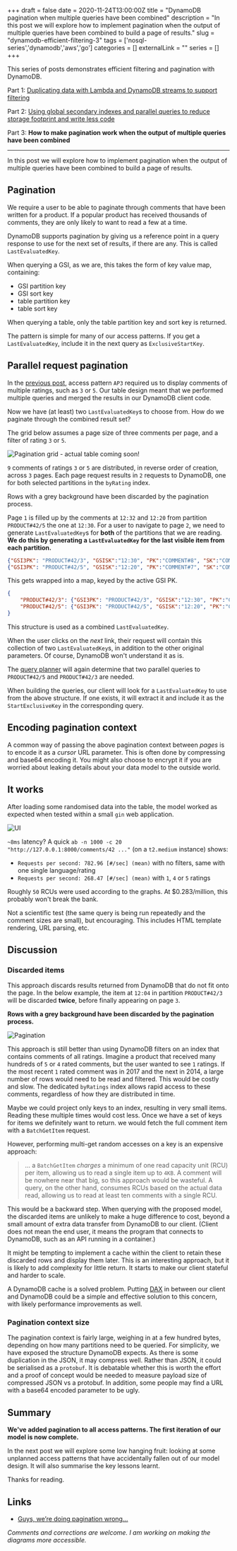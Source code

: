 +++ 
draft = false
date = 2020-11-24T13:00:00Z
title = "DynamoDB pagination when multiple queries have been combined"
description = "In this post we will explore how to implement pagination when the output of multiple queries have been combined to build a page of results."
slug = "dynamodb-efficient-filtering-3"
tags = ['nosql-series','dynamodb','aws','go']
categories = []
externalLink = ""
series = []
+++

This series of posts demonstrates efficient filtering and pagination with DynamoDB.

Part 1: [Duplicating data with Lambda and DynamoDB streams to support filtering](/posts/dynamodb-efficient-filtering/)

Part 2: [Using global secondary indexes and parallel queries to reduce storage footprint and write less code](/posts/dynamodb-efficient-filtering-2/)

Part 3: **How to make pagination work when the output of multiple queries have been combined**

-----

In this post we will explore how to implement pagination when the output of multiple queries have been combined to build a page of results.

## Pagination

We require a user to be able to paginate through comments that have been written for a product. If a popular product has received thousands of comments, they are only likely to want to read a few at a time.

DynamoDB supports pagination by giving us a reference point in a query response to use for the next set of results, if there are any. This is called `LastEvaluatedKey`.

When querying a GSI, as we are, this takes the form of key value map, containing: 
- GSI partition key
- GSI sort key
- table partition key
- table sort key

When querying a table, only the table partition key and sort key is returned.

The pattern is simple for many of our access patterns. If you get a `LastEvaluatedKey`, include it in the next query as `ExclusiveStartKey`.

## Parallel request pagination

In the [previous post](/posts/dynamodb-efficient-filtering-2/), access pattern `AP3` required us to display comments of multiple ratings, such as `3` or `5`. Our table design meant that we performed multiple queries and merged the results in our DynamoDB client code.

Now we have (at least) two `LastEvaluatedKey`s to choose from. How do we paginate through the combined result set? 

The grid below assumes a page size of three comments per page, and a filter of rating `3` or `5`.

![Pagination grid - actual table coming soon!](pagination.png)

`9` comments of ratings `3` or `5` are distributed, in reverse order of creation, across `3` pages. Each page request results in `2` requests to DynamoDB, one for both selected partitions in the `byRating` index. 

Rows with a grey background have been discarded by the pagination process. 

Page `1` is filled up by the comments at `12:32` and `12:20` from partition `PRODUCT#42/5` the one at `12:30`. For a user to navigate to page `2`, we need to generate `LastEvaluatedKey`s for **both** of the partitions that we are reading. **We do this by generating a `LastEvaluatedKey` for the last visible item from each partition.**

```json
{"GSI3PK": "PRODUCT#42/3", "GSISK":"12:30", "PK":"COMMENT#8", "SK":"COMMENT#8"}
{"GSI3PK": "PRODUCT#42/5", "GSISK":"12:20", "PK":"COMMENT#7", "SK":"COMMENT#7"}
```

This gets wrapped into a map, keyed by the active GSI PK. 

```json
{
    "PRODUCT#42/3": {"GSI3PK": "PRODUCT#42/3", "GSISK":"12:30", "PK":"COMMENT#8", "SK":"COMMENT#8"},
    "PRODUCT#42/5": {"GSI3PK": "PRODUCT#42/5", "GSISK":"12:20", "PK":"COMMENT#7", "SK":"COMMENT#7"}
}
```

This structure is used as a combined `LastEvaluatedKey`. 

When the user clicks on the _next_ link, their request will contain this collection of two `LastEvaluatedKey`s, in addition to the other original parameters. Of course, DynamoDB won't understand it as is. 

The [query planner](/posts/dynamodb-efficient-filtering-2/#query-planning) will again determine that two parallel queries to `PRODUCT#42/5` and `PRODUCT#42/3` are needed. 

When building the queries, our client will look for a `LastEvaluatedKey` to use from the above structure. If one exists, it will extract it and include it as the `StartExclusiveKey` in the corresponding query.

## Encoding pagination context

A common way of passing the above pagination context between _pages_ is to encode it as a _cursor_ URL parameter. This is often done by compressing and base64 encoding it. You might also choose to encrypt it if you are worried about leaking details about your data model to the outside world.

## It works

After loading some randomised data into the table, the model worked as expected when tested within a small `gin` web application. 

![UI](ui.jpg)

`~8ms` latency? A quick `ab -n 1000 -c 20 "http://127.0.0.1:8000/comments/42 ..."` (on a `t2.medium` instance) shows:

- `Requests per second: 782.96 [#/sec] (mean)` with no filters, same with one single language/rating
- `Requests per second: 268.47 [#/sec] (mean)` with `1`, `4` or `5` ratings

Roughly `50` RCUs were used according to the graphs. At $0.283/million, this probably won't break the bank.

Not a scientific test (the same query is being run repeatedly and the comment sizes are small), but encouraging. This includes HTML template rendering, URL parsing, etc.

## Discussion

### Discarded items

This approach discards results returned from DynamoDB that do not fit onto the page. In the below example, the item at `12:04` in partition `PRODUCT#42/3` will be discarded **twice**, before finally appearing on page `3`. 

**Rows with a grey background have been discarded by the pagination process.**

![Pagination](pagination.png)

This approach is still better than using DynamoDB filters on an index that contains comments of all ratings. Imagine a product that received many hundreds of `5` or `4` rated comments, but the user wanted to see `1` ratings. If the most recent `1` rated comment was in 2017 and the next in 2014, a large number of rows would need to be read and filtered. This would be costly and slow. The dedicated `byRatings` index allows rapid access to these comments, regardless of how they are distributed in time.

Maybe we could project only keys to an index, resulting in very small items. Reading these multiple times would cost less. Once we have a set of keys for items we definitely want to return. we would fetch the full comment item with a `BatchGetItem` request.

However, performing multi-get random accesses on a key is an expensive approach:
>... a `BatchGetItem` _charges_ a minimum of one read capacity unit (RCU) per item, allowing us to read a single item up to `4KB`. A comment will be nowhere near that big, so this approach would be wasteful. A query, on the other hand, consumes RCUs based on the actual data read, allowing us to read at least ten comments with a single RCU.

This would be a backward step. When querying with the proposed model, the discarded items are unlikely to make a huge difference to cost, beyond a small amount of extra data transfer from DynamoDB to our client. (Client does not mean the end user, it means the program that connects to DynamoDB, such as an API running in a container.)

It might be tempting to implement a cache within the client to retain these discarded rows and display them later. This is an interesting approach, but it is likely to add complexity for little return. It starts to make our client stateful and harder to scale.

A DynamoDB cache is a solved problem. Putting [DAX](https://aws.amazon.com/dynamodb/dax/) in between our client and DynamoDB could be a simple and effective solution to this concern, with likely performance improvements as well.

### Pagination context size

The pagination context is fairly large, weighing in at a few hundred bytes, depending on how many partitions need to be queried. For simplicity, we have exposed the structure DynamoDB expects. As there is some duplication in the JSON, it may compress well. Rather than JSON, it could be serialised as a `protobuf`. It is debatable whether this is worth the effort and a proof of concept would be needed to measure payload size of compressed JSON vs a protobuf. In addition, some people may find a URL with a base64 encoded parameter to be ugly.

## Summary

**We've added pagination to all access patterns. The first iteration of our model is now complete.** 

In the next post we will explore some low hanging fruit: looking at some unplanned access patterns that have accidentally fallen out of our model design. It will also summarise the key lessons learnt.

Thanks for reading.

## Links

- [Guys, we’re doing pagination wrong...](https://hackernoon.com/guys-were-doing-pagination-wrong-f6c18a91b232)

_Comments and corrections are welcome. I am working on making the diagrams more accessible._
